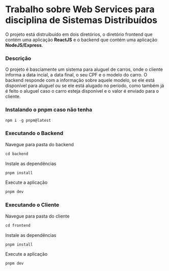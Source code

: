 # Trabalho sobre Web Services para disciplina de Sistemas Distribuídos

O projeto está distruibuído em dois diretórios, o diretório frontend que contém uma aplicação **ReactJS** e o backend que contém uma aplicação **NodeJS/Express**.

### Descrição
O projeto é basciamente um sistema para aluguel de carros, onde o cliente informa a data incial, a data final, o seu CPF e o modelo do carro. O backend responde com a informação sobre aquele modelo, se ele está disponível para aluguel ou se ele está alugado no período, como também já é feito o aluguel caso o carro esteja disponível e o valor é enviado para o cliente.
### Instalando o pnpm caso não tenha
```js
npm i -g pnpm@latest
```
### Executando o Backend
Navegue para pasta do backend
```js
cd backend
```
Instale as dependências
```js
pnpm install
```
Execute a aplicação
```js
pnpm dev
```

### Executando o Cliente
Navegue para pasta do cliente
```js
cd frontend
```
Instale as dependências
```js
pnpm install
```
Execute a aplicação
```js
pnpm dev
```
